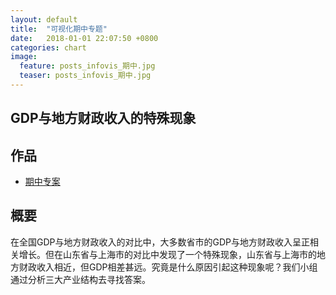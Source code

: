 ```yaml
---  
layout: default  
title:  "可视化期中专题"  
date:   2018-01-01 22:07:50 +0800  
categories: chart
image:
  feature: posts_infovis_期中.jpg
  teaser: posts_infovis_期中.jpg
---  
```


## GDP与地方财政收入的特殊现象

## 作品
- <a href="/infovis/P组/P组.html">期中专案</a>

## 概要
在全国GDP与地方财政收入的对比中，大多数省市的GDP与地方财政收入呈正相关增长。但在山东省与上海市的对比中发现了一个特殊现象，山东省与上海市的地方财政收入相近，但GDP相差甚远。究竟是什么原因引起这种现象呢？我们小组通过分析三大产业结构去寻找答案。
